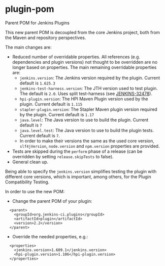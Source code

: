 # plugin-pom
Parent POM for Jenkins Plugins

This new parent POM is decoupled from the core Jenkins project, both from the Maven and repository perspectives.

The main changes are:
* Reduced number of overridable properties. All references (e.g. dependencies and plugin versions) not
thought to be overridden are no longer based on properties. The main remaining overridable properties are:
  * `jenkins.version`: The Jenkins version required by the plugin. Current default is `1.625.3`
  * `jenkins-test-harness.version`: The JTH version used to test plugin. The default is `2.0`.
  Uses split test-harness (see [JENKINS-32478](https://issues.jenkins-ci.org/browse/JENKINS-32478)).
  * `hpi-plugin.version`: The HPI Maven Plugin version used by the plugin. Current default is `1.115`
  * `stapler-plugin.version`: The Stapler Maven plugin version required by the plugin. Current default is `1.17`
  * `java.level`: The Java version to use to build the plugin. Current default is `7`
  * `java.level.test`: The Java version to use to build the plugin tests. Current default is `7`.
  * In order to make their versions the same as the used core version, `slf4jVersion`, `node.version` and `npm.version`
  properties are provided.
* Tests are skipped during the `perform` phase of a release (can be overridden by setting `release.skipTests` to false).
* General clean up.

Being able to specify the `jenkins.version` simplifies testing the plugin with different core versions, which is
important, among others, for the Plugin Compatibility Testing.

In order to use the new POM:
* Change the parent POM of your plugin:
```
  <parent>
    <groupId>org.jenkins-ci.plugins</groupId>
    <artifactId>plugin</artifactId>
    <version>2.2</version>
  </parent>
```
* Override the needed properties, e.g.:
```
  <properties>
    <jenkins.version>1.609.1</jenkins.version>
    <hpi-plugin.version>1.106</hpi-plugin.version>
  </properties>
```